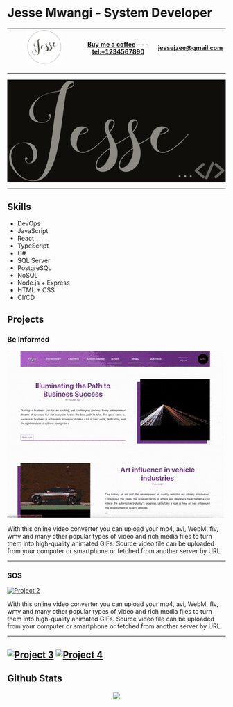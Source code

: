 # Jesse Mwangi - System Developer

| <img src='./logo.png' width='50%'> | [Buy me a coffee](https://www.buymeacoffee.com/yourname) ---  [tel:+1234567890](tel:+1234567890) | [jessejzee@gmail.com](mailto:jessejzee@gmail.com)
| --- | --- | --- |


---

<div style='
    background: black;
    display: flex;
    justify-content: space-around;
    width:100%;
'>
<img src='./Jesse-black.png' width='100%'>
</div>

---

## Skills

- DevOps
- JavaScript
- React
- TypeScript
- C#
- SQL Server
- PostgreSQL
- NoSQL
- Node.js + Express
- HTML + CSS
- CI/CD

## Projects

### Be Informed

[![Project 1](./beinformed.gif)](path/to/project/1)

With this online video converter you can upload your mp4, avi, WebM, flv, wmv and many other popular types of video and rich media files to turn them into high-quality animated GIFs. Source video file can be uploaded from your computer or smartphone or fetched from another server by URL.

---

### SOS

[![Project 2](./sos.gif)](path/to/project/2)

With this online video converter you can upload your mp4, avi, WebM, flv, wmv and many other popular types of video and rich media files to turn them into high-quality animated GIFs. Source video file can be uploaded from your computer or smartphone or fetched from another server by URL.

---

[![Project 3](path/to/project/3.gif)](path/to/project/3) [![Project 4](path/to/project/4.gif)](path/to/project/4)
---
## Github Stats  
<div align="center"><img src="https://github-readme-stats.vercel.app/api?username=jessemwangi&show_icons=true&count_private=true&hide_border=true" align="center" /></div> 